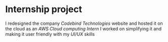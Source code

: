 # Internship project
I redesigned the company *_Codebind Technologies_* website and hosted it on the cloud as an *AWS Cloud computing Intern*
I worked on simplifying it and making it user friendly with my *UI/UX* skills

